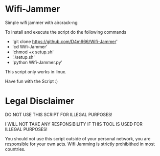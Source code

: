 # Wifi-Jammer
Simple wifi jammer with aircrack-ng

To install and execute the script do the following commands

  - 'git clone https://github.com/D4m666/Wifi-Jammer'
  - 'cd Wifi-Jammer'
  - 'chmod +x setup.sh'
  - './setup.sh'
  - 'python Wifi-Jammer.py'
 
This script only works in linux.

Have fun with the Script :)

# Legal Disclaimer

DO NOT USE THIS SCRIPT FOR ILLEGAL PURPOSES!

I WILL NOT TAKE ANY RESPONSIBILITY IF THIS TOOL IS USED FOR ILLEGAL PURPOSES!

You should not use this script outside of your personal network, you are responsible for your own acts.
Wifi Jamming is strictly prohibithed in most countries.
